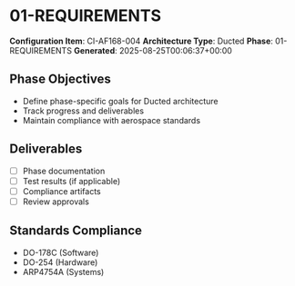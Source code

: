 # 01-REQUIREMENTS

**Configuration Item**: CI-AF168-004
**Architecture Type**: Ducted
**Phase**: 01-REQUIREMENTS
**Generated**: 2025-08-25T00:06:37+00:00

## Phase Objectives
- Define phase-specific goals for Ducted architecture
- Track progress and deliverables
- Maintain compliance with aerospace standards

## Deliverables
- [ ] Phase documentation
- [ ] Test results (if applicable)
- [ ] Compliance artifacts
- [ ] Review approvals

## Standards Compliance
- DO-178C (Software)
- DO-254 (Hardware)
- ARP4754A (Systems)
